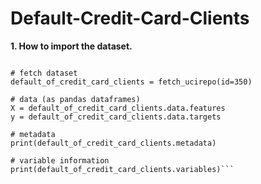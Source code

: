 # Default-Credit-Card-Clients

**1. How to import the dataset.**

```from ucimlrepo import fetch_ucirepo 
  
# fetch dataset 
default_of_credit_card_clients = fetch_ucirepo(id=350) 
  
# data (as pandas dataframes) 
X = default_of_credit_card_clients.data.features 
y = default_of_credit_card_clients.data.targets 
  
# metadata 
print(default_of_credit_card_clients.metadata) 
  
# variable information 
print(default_of_credit_card_clients.variables)```
